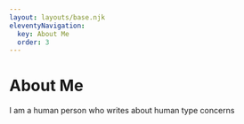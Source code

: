 ```yaml
---
layout: layouts/base.njk
eleventyNavigation:
  key: About Me
  order: 3
---
```

# About Me

I am a human person who writes about human type concerns
